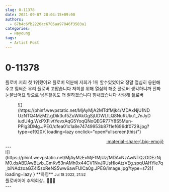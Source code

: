 ```yaml
---
slug: 0-11378
date: 2021-09-07 20:04:15+09:00
authors:
  - 67b4c6fb2220ac6705aa97046f3503a1
categories:
  - Hayoung
tags:
  - Artist Post
---
```


# 0-11378

<div class="post-container" markdown="1">
<div class="content-container md-sidebar__scrollwrap" markdown="1">

플로버 저희 첫 1위했어요 플로버 덕분에 저희가 1위 할수있었어요 정말 열심히 응원해주고 힘써준 우리 플로버 고맙습니다 저희를 위해 열심히 해준 플로버 생각하니까 진짜 눈물났어요 앞으로 남은활동도 더 잘하겠습니다 힘내겠습니다 사랑해 플로버
<figure markdown="1">
![](https://phinf.wevpstatic.net/MjAyMjA2MTdfMjk4/MDAxNjU1NDUzNTQ4MzM2.gDik3uf5ZuWAkGgSjUDWLILQ8NuRUku1_7nJyDiudU4g.WxPXFivtYevxAqG5YoqQNoQEGR77Y8S5Mun-PPig3DMg.JPEG/dfea01c1a8e74749953b87f1ef696df0729.jpg?type=e1920){ loading=lazy onclick="openFullscreen(this)"}
</figure>


</div>
</div>

<div style="text-align: right;" markdown="1">
<a href="https://weverse.io/fromis9/artist/0-11378" style="text-align: right;">:material-share:{.big-emoji}</a>
</div>
---

<div class="comments-container md-sidebar__scrollwrap" markdown="1">
<div class="comment" markdown="1">
<div class='id-container' markdown="1">
![](https://phinf.wevpstatic.net/MjAyMzExMjFfMjUz/MDAxNzAwNTQzODEzNjM0.dsABDAwBLvb_CmKv53nAMh0x44CV1NvJRUsHloAtzVEg.spqUAHYle7q_biNAdzoaGZ4l5soReNS5ww6awFUlCa0g.JPEG/image.jpg?type=s72){ loading=lazy }
**<span class="artist">하영</span>** <small>Jul 18 2022, 21:52</small><br>
</div>
<div class='comment-body' markdown="1">
플로버어어 추억회상.. 🥺🥺🥺
</div>
</div>
</div>
---
